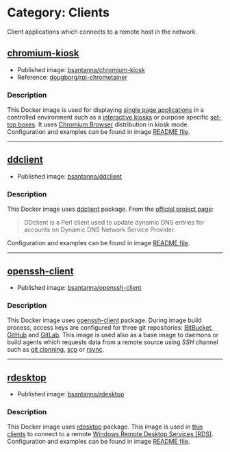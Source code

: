 # Category: Clients

Client applications which connects to a remote host in the network.

## [chromium-kiosk](chromium-kiosk/)

 - Published image: [bsantanna/chromium-kiosk](https://hub.docker.com/r/bsantanna/chromium-kiosk/)
 - Reference: [dougborg/rpi-chrometainer](https://github.com/dougborg/rpi-chrometainer)

### Description
This Docker image is used for displaying [single page applications](https://en.wikipedia.org/wiki/Single-page_application) in a controlled environment such as a [interactive kiosks](https://en.wikipedia.org/wiki/Interactive_kiosk) or purpose specific [set-top boxes](https://en.wikipedia.org/wiki/Set-top_box). 
It uses [Chromium Browser](https://www.chromium.org/Home) distribution in kiosk mode.
Configuration and examples can be found in image [README file](chromium-kiosk/README.md).

---

## [ddclient](ddclient/)

 - Published image: [bsantanna/ddclient](https://hub.docker.com/r/bsantanna/ddclient/)

### Description
This Docker image uses [ddclient](https://packages.ubuntu.com/xenial/ddclient) package.
From the [official project page](https://sourceforge.net/p/ddclient/wiki/Home/):

> DDclient is a Perl client used to update dynamic DNS entries for accounts on Dynamic DNS Network Service Provider.

Configuration and examples can be found in image [README file](ddclient/README.md).
 
---


## [openssh-client](openssh-client/)

 - Published image: [bsantanna/openssh-client](https://hub.docker.com/r/bsantanna/openssh-client/)

### Description
This Docker image uses [openssh-client](https://packages.ubuntu.com/xenial/openssh-client) package. During image build process, access keys are configured for three git repositories: [BitBucket](https://bitucket.org), [GitHub](https://www.github.org) and [GitLab](https://www.gitlab.org).
This image is used also as a base image to daemons or build agents which requests data from a remote source using *SSH* channel such as [git clonning](https://git-scm.com/docs/git-clone), [scp](http://man7.org/linux/man-pages/man1/scp.1.html) or [rsync](http://man7.org/linux/man-pages/man1/rsync.1.html).   

---

## [rdesktop](rdesktop/)

 - Published image: [bsantanna/rdesktop](https://hub.docker.com/r/bsantanna/rdesktop/)
 
### Description
This Docker image uses [rdesktop](https://packages.ubuntu.com/xenial/rdesktop) package.
This image is used in [thin clients](https://en.wikipedia.org/wiki/Thin_client) to connect to a remote [Windows Remote Desktop Services (RDS)](https://en.wikipedia.org/wiki/Remote_Desktop_Services).
Configuration and examples can be found in image [README file](rdesktop/README.md).
